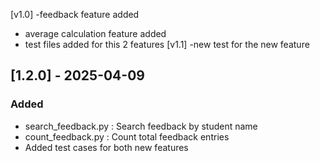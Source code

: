 [v1.0]
-feedback feature added
- average calculation feature added
- test files added for this 2 features
[v1.1]
-new test for the new feature

## [1.2.0] - 2025-04-09

### Added
- search_feedback.py : Search feedback by student name
- count_feedback.py : Count total feedback entries
- Added test cases for both new features

